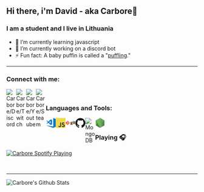 ## Hi there, i'm David - aka Carbore👋

### I am a student and I live in Lithuania
- 🌱 I’m currently learning javascript
- 🔭 I’m currently working on a discord bot
- ⚡ Fun fact: A baby puffin is called a "[puffling][puffling]."

---

### Connect with me:
[<img align="left" alt="Carbore/Discord" width="26px" src="https://image.flaticon.com/icons/svg/2111/2111363.svg" />][discord]
[<img align="left" alt="Carbore/Twitch" width="26px" src="https://image.flaticon.com/icons/svg/2111/2111727.svg" />][twitch]
[<img align="left" alt="Carbore/Youtube" width="26px" src="https://image.flaticon.com/icons/svg/2111/2111795.svg" />][youtube]
[<img align="left" alt="Carbore/Steam" width="26px" src="https://image.flaticon.com/icons/svg/2111/2111693.svg" />][steam]

<br />

### Languages and Tools:
[<img align="left" alt="Visual Studio Code" width="26px" src="https://raw.githubusercontent.com/github/explore/80688e429a7d4ef2fca1e82350fe8e3517d3494d/topics/visual-studio-code/visual-studio-code.png" />][vscode]
[<img align="left" alt="JavaScript" width="26px" src="https://raw.githubusercontent.com/github/explore/80688e429a7d4ef2fca1e82350fe8e3517d3494d/topics/javascript/javascript.png" />][javascript]
[<img align="left" alt="Git" width="26px" src="https://raw.githubusercontent.com/github/explore/80688e429a7d4ef2fca1e82350fe8e3517d3494d/topics/git/git.png" />][git]
[<img align="left" alt="GitHub" width="26px" src="https://raw.githubusercontent.com/github/explore/78df643247d429f6cc873026c0622819ad797942/topics/github/github.png" />][github]
[<img align="left" alt="MongoDB" width="26px" src="https://miro.medium.com/max/640/1*-ivYkzeuYJedPKdEdfnNlg.png" />][mongodb]
[<img align="left" alt="Node.js" width="26px" src="https://raw.githubusercontent.com/github/explore/80688e429a7d4ef2fca1e82350fe8e3517d3494d/topics/nodejs/nodejs.png" />][nodejs]

<br />

### Playing 🎧
[<img src="https://now-playing-codestackr.vercel.app/api/spotify-playing" alt="Carbore Spotify Playing" width="350" />](https://open.spotify.com/user/21qenwf2cvlo4yiszztaxgqua?si=rPw8aa89S_C6EUdQmxYuyw)

<br />

---

 <img align="left" alt="Carbore's Github Stats" src="https://github-readme-stats.codestackr.vercel.app/api?username=Carbore&show_icons=true&hide_border=true" />

[puffling]: https://hips.hearstapps.com/ghk.h-cdn.co/assets/17/40/puffins.jpg?resize=1600:*
[discord]: https://discord.gg/58Tm5t
[twitch]: https://www.twitch.tv/carborexd
[youtube]: https://www.youtube.com/channel/UC8m-TKFL1byAt9kYoPqW6vQ?view_as=subscriber
[steam]: https://steamcommunity.com/id/Carbore/
[vscode]: https://code.visualstudio.com/
[javascript]: https://www.javascript.com/
[git]: https://git-scm.com/
[github]:https://github.com/
[mongodb]: https://www.mongodb.com/
[nodejs]:https://nodejs.org/en/
